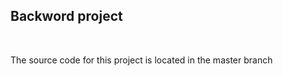  <h2>  Backword project </h1> <br>
 <p>The source code for this project is located in the master branch </p> 
